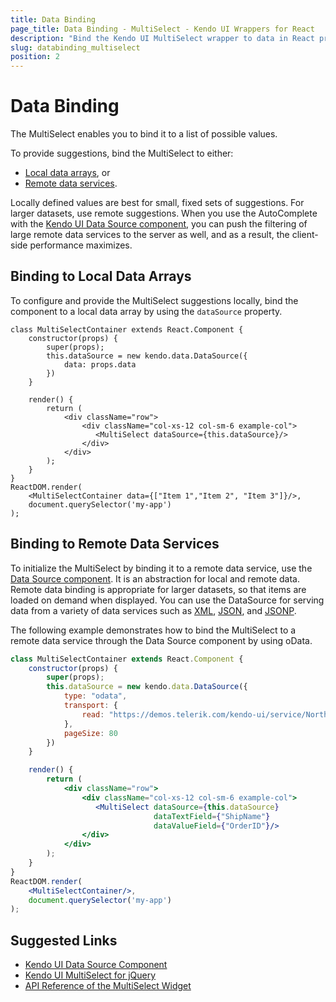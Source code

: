 ```yaml
---
title: Data Binding
page_title: Data Binding - MultiSelect - Kendo UI Wrappers for React
description: "Bind the Kendo UI MultiSelect wrapper to data in React projects."
slug: databinding_multiselect
position: 2
---
```


# Data Binding

The MultiSelect enables you to bind it to a list of possible values.

To provide suggestions, bind the MultiSelect to either:
* [Local data arrays](#toc-binding-to-local-data-arrays), or
* [Remote data services](#toc-binding-to-remote-data-services).

Locally defined values are best for small, fixed sets of suggestions. For larger datasets, use remote suggestions. When you use the AutoComplete with the [Kendo UI Data Source component](http://docs.telerik.com/kendo-ui/framework/datasource/overview), you can push the filtering of large remote data services to the server as well, and as a result, the client-side performance maximizes.

## Binding to Local Data Arrays

To configure and provide the MultiSelect suggestions locally, bind the component to a local data array by using the `dataSource` property.

```jsx-preview
class MultiSelectContainer extends React.Component {
    constructor(props) {
        super(props);
        this.dataSource = new kendo.data.DataSource({
            data: props.data
        })
    }

    render() {
        return (
            <div className="row">
                <div className="col-xs-12 col-sm-6 example-col">
                   <MultiSelect dataSource={this.dataSource}/>
                </div>
            </div>
        );
    }
}
ReactDOM.render(
    <MultiSelectContainer data={["Item 1","Item 2", "Item 3"]}/>,
    document.querySelector('my-app')
);
```

## Binding to Remote Data Services

To initialize the MultiSelect by binding it to a remote data service, use the [Data Source component](http://docs.telerik.com/kendo-ui/framework/datasource/overview). It is an abstraction for local and remote data. Remote data binding is appropriate for larger datasets, so that items are loaded on demand when displayed. You can use the DataSource for serving data from a variety of data services such as [XML](http://en.wikipedia.org/wiki/XML), [JSON](http://en.wikipedia.org/wiki/JSON), and [JSONP](http://en.wikipedia.org/wiki/JSONP).

The following example demonstrates how to bind the MultiSelect to a remote data service through the Data Source component by using oData.

```jsx
class MultiSelectContainer extends React.Component {
    constructor(props) {
        super(props);
        this.dataSource = new kendo.data.DataSource({
            type: "odata",
            transport: {
                read: "https://demos.telerik.com/kendo-ui/service/Northwind.svc/Orders"
            },
            pageSize: 80
        })
    }

    render() {
        return (
            <div className="row">
                <div className="col-xs-12 col-sm-6 example-col">
                   <MultiSelect dataSource={this.dataSource}
                                dataTextField={"ShipName"}
                                dataValueField={"OrderID"}/>
                </div>
            </div>
        );
    }
}
ReactDOM.render(
    <MultiSelectContainer/>,
    document.querySelector('my-app')
);
```

## Suggested Links

* [Kendo UI Data Source Component](http://docs.telerik.com/kendo-ui/framework/datasource/overview)
* [Kendo UI MultiSelect for jQuery](https://docs.telerik.com/kendo-ui/controls/editors/multiselect/overview)
* [API Reference of the MultiSelect Widget](https://docs.telerik.com/kendo-ui/api/javascript/ui/multiselect)
